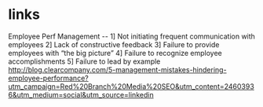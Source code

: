# links

Employee Perf Management --
1] Not initiating frequent communication with employees
2] Lack of constructive feedback
3] Failure to provide employees with “the big picture”
4] Failure to recognize employee accomplishments
5] Failure to lead by example
http://blog.clearcompany.com/5-management-mistakes-hindering-employee-performance?utm_campaign=Red%20Branch%20Media%20SEO&utm_content=24603936&utm_medium=social&utm_source=linkedin
